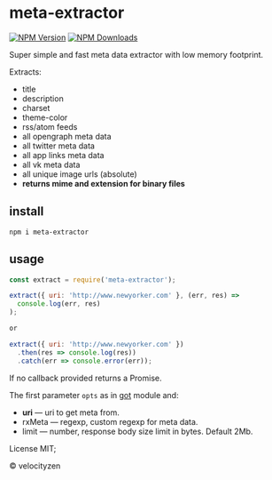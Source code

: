 # meta-extractor

[![NPM Version](https://img.shields.io/npm/v/meta-extractor.svg?style=flat-square)](https://www.npmjs.com/package/meta-extractor)
[![NPM Downloads](https://img.shields.io/npm/dt/meta-extractor.svg?style=flat-square)](https://www.npmjs.com/package/meta-extractor)

Super simple and fast meta data extractor with low memory footprint.

Extracts:
* title
* description
* charset
* theme-color
* rss/atom feeds
* all opengraph meta data
* all twitter meta data
* all app links meta data
* all vk meta data
* all unique image urls (absolute)
* __returns mime and extension for binary files__

## install

`npm i meta-extractor`

## usage

```js
const extract = require('meta-extractor');

extract({ uri: 'http://www.newyorker.com' }, (err, res) =>
  console.log(err, res)
);

or

extract({ uri: 'http://www.newyorker.com' })
  .then(res => console.log(res))
  .catch(err => console.error(err));
```

If no callback provided returns a Promise.

The first parameter `opts` as in [got](https://github.com/sindresorhus/got) module and:

* **uri** — uri to get meta from.
* rxMeta — regexp, custom regexp for meta data.
* limit — number, response body size limit in bytes. Default 2Mb.


License MIT;

© velocityzen
